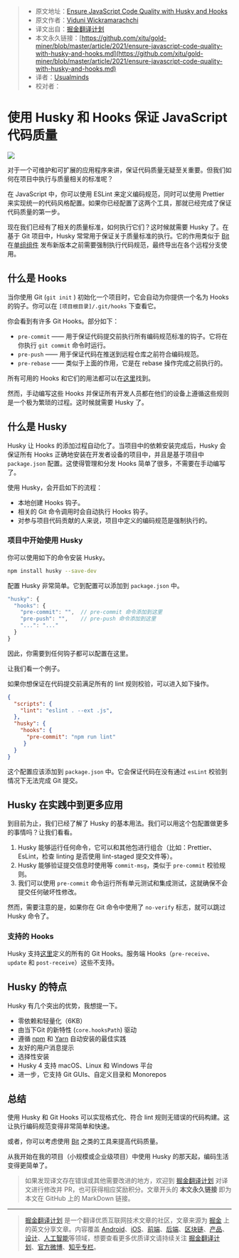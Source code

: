 > * 原文地址：[Ensure JavaScript Code Quality with Husky and Hooks](https://blog.bitsrc.io/ensure-javascript-code-quality-with-husky-and-hooks-6e338222662)
> * 原文作者：[Viduni Wickramarachchi](https://medium.com/@viduniwickramarachchi)
> * 译文出自：[掘金翻译计划](https://github.com/xitu/gold-miner)
> * 本文永久链接：[https://github.com/xitu/gold-miner/blob/master/article/2021/ensure-javascript-code-quality-with-husky-and-hooks.md](https://github.com/xitu/gold-miner/blob/master/article/2021/ensure-javascript-code-quality-with-husky-and-hooks.md)
> * 译者：[Usualminds](https://github.com/Usualminds)
> * 校对者：

# 使用 Husky 和 Hooks 保证 JavaScript 代码质量

![](https://cdn-images-1.medium.com/max/5760/1*HZ5lACmwUy-Zo8jTzWEmZw.jpeg)

对于一个可维护和可扩展的应用程序来讲，保证代码质量无疑至关重要。但我们如何在项目中执行与质量相关的标准呢？

在 JavaScript 中，你可以使用 ESLint 来定义编码规范，同时可以使用 Prettier 来实现统一的代码风格配置。如果你已经配置了这两个工具，那就已经完成了保证代码质量的第一步。

现在我们已经有了相关的质量标准，如何执行它们？这时候就需要 Husky 了。在基于 Git 项目中，Husky 常常用于保证关于质量标准的执行。它的作用类似于 [Bit](https://bit.dev) 在[单组组件](https://blog.bitsrc.io/independent-components-the-webs-new-building-blocks-59c893ef0f65) 发布新版本之前需要强制执行代码规范，最终导出在各个远程分支使用。

## 什么是 Hooks

当你使用 Git (`git init` ) 初始化一个项目时，它会自动为你提供一个名为 Hooks 的钩子。你可以在 `[项目根目录]/.git/hooks` 下查看它。

你会看到有许多 Git Hooks。部分如下：

* `pre-commit` —— 用于保证代码提交前执行所有编码规范标准的钩子。它将在你执行 `git commit` 命令时运行。
* `pre-push` —— 用于保证代码在推送到远程仓库之前符合编码规范。
* `pre-rebase` —— 类似于上面的作用，它是在 rebase 操作完成之前执行的。

所有可用的 Hooks 和它们的用法都可以在[这里](https://git-scm.com/docs/githooks)找到。

然而，手动编写这些 Hooks 并保证所有开发人员都在他们的设备上遵循这些规则是一个极为繁琐的过程。这时候就需要 Husky 了。

## 什么是 Husky

Husky 让 Hooks 的添加过程自动化了。当项目中的依赖安装完成后，Husky 会保证所有 Hooks 正确地安装在开发者设备的项目中，并且是基于项目中 `package.json` 配置。这使得管理和分发 Hooks 简单了很多，不需要在手动编写了。

使用 Husky，会开启如下的流程：

* 本地创建 Hooks 钩子。
* 相关的 Git 命令调用时会自动执行 Hooks 钩子。
* 对参与项目代码贡献的人来说，项目中定义的编码规范是强制执行的。

### 项目中开始使用 Husky

你可以使用如下的命令安装 Husky。

```bash
npm install husky --save-dev
```

配置 Husky 非常简单。它到配置可以添加到 `package.json` 中。

```javascript
"husky": {
  "hooks": {
    "pre-commit": "",  // pre-commit 命令添加到这里
    "pre-push": "",    // pre-push 命令添加到这里
    "...": "..."
  }
}
```

因此，你需要到任何钩子都可以配置在这里。

让我们看一个例子。

如果你想保证在代码提交前满足所有的 lint 规则校验，可以进入如下操作。

```json
{
  "scripts": {
    "lint": "eslint . --ext .js",
  },
  "husky": {
    "hooks": {
      "pre-commit": "npm run lint"
     }
  }
}
```

这个配置应该添加到 `package.json` 中。它会保证代码在没有通过 `esLint` 校验到情况下无法完成 Git 提交。

## Husky 在实践中到更多应用

到目前为止，我们已经了解了 Husky 的基本用法。我们可以用这个包配置做更多的事情吗？让我们看看。

1. Husky 能够运行任何命令，它可以和其他包进行组合（比如：Prettier、EsLint，检查 linting 是否使用 lint-staged 提交文件等）。
2. Husky 能够验证提交信息时使用等 `commit-msg`，类似于 `pre-commit` 校验规则。
3. 我们可以使用 `pre-commit` 命令运行所有单元测试和集成测试，这就确保不会提交任何破坏性修改。

然而，需要注意的是，如果你在 Git 命令中使用了 `no-verify` 标志，就可以跳过 Husky 命令了。

### 支持的 Hooks

Husky 支持[这里](https://git-scm.com/docs/githooks)定义的所有的 Git Hooks。服务端 Hooks（`pre-receive`、`update` 和 `post-receive`）这些不支持。

## Husky 的特点

Husky 有几个突出的优势，我想提一下。

* 零依赖和轻量化（6KB）
* 由当下Git 的新特性 (`core.hooksPath`) 驱动
* 遵循 [npm](https://docs.npmjs.com/cli/v7/using-npm/scripts#best-practices) 和 [Yarn](https://yarnpkg.com/advanced/lifecycle-scripts#a-note-about-postinstall) 自动安装的最佳实践
* 友好的用户消息提示
* 选择性安装
* Husky 4 支持 macOS、Linux 和 Windows 平台
* 进一步，它支持 Git GUIs、自定义目录和 Monorepos

## 总结

使用 Husky 和 Git Hooks 可以实现格式化、符合 lint 规则无错误的代码构建。这让执行编码规范变得非常简单和快速。

或者，你可以考虑使用 [Bit](https://bitdev) 之类的工具来提高代码质量。

从我开始在我的项目（小规模或企业级项目）中使用 Husky 的那天起，编码生活变得更简单了。

> 如果发现译文存在错误或其他需要改进的地方，欢迎到 [掘金翻译计划](https://github.com/xitu/gold-miner) 对译文进行修改并 PR，也可获得相应奖励积分。文章开头的 **本文永久链接** 即为本文在 GitHub 上的 MarkDown 链接。

---

> [掘金翻译计划](https://github.com/xitu/gold-miner) 是一个翻译优质互联网技术文章的社区，文章来源为 [掘金](https://juejin.im) 上的英文分享文章。内容覆盖 [Android](https://github.com/xitu/gold-miner#android)、[iOS](https://github.com/xitu/gold-miner#ios)、[前端](https://github.com/xitu/gold-miner#前端)、[后端](https://github.com/xitu/gold-miner#后端)、[区块链](https://github.com/xitu/gold-miner#区块链)、[产品](https://github.com/xitu/gold-miner#产品)、[设计](https://github.com/xitu/gold-miner#设计)、[人工智能](https://github.com/xitu/gold-miner#人工智能)等领域，想要查看更多优质译文请持续关注 [掘金翻译计划](https://github.com/xitu/gold-miner)、[官方微博](http://weibo.com/juejinfanyi)、[知乎专栏](https://zhuanlan.zhihu.com/juejinfanyi)。
